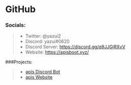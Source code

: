 # GitHub

### Socials:
> - Twitter: @yazui2
> - Discord: yazui#0620
> - Discord Server: https://discord.gg/q9JJGjRXvV
> - Website: https://apisboot.xyz/

###Projects:
> - [apis Discord Bot](https://github.com/yazui/apis-documentation)
> - [apis Website](https://apisbot.xyz/)
